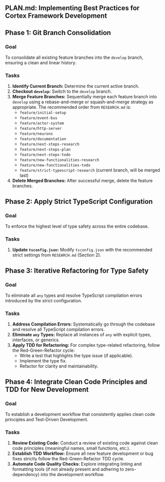 ## PLAN.md: Implementing Best Practices for Cortex Framework Development

## Phase 1: Git Branch Consolidation

### Goal
To consolidate all existing feature branches into the `develop` branch, ensuring a clean and linear history.

### Tasks

1.  **Identify Current Branch:** Determine the current active branch.
2.  **Checkout `develop`:** Switch to the `develop` branch.
3.  **Merge Feature Branches:** Sequentially merge each feature branch into `develop` using a rebase-and-merge or squash-and-merge strategy as appropriate. The recommended order from `RESEARCH.md` is:
    *   `feature/initial-setup`
    *   `feature/event-bus`
    *   `feature/actor-system`
    *   `feature/http-server`
    *   `feature/neurons`
    *   `feature/documentation`
    *   `feature/next-steps-research`
    *   `feature/next-steps-plan`
    *   `feature/next-steps-todo`
    *   `feature/new-functionalities-research`
    *   `feature/new-functionalities-todo`
    *   `feature/strict-typescript-research` (current branch, will be merged last)
4.  **Delete Merged Branches:** After successful merge, delete the feature branches.

## Phase 2: Apply Strict TypeScript Configuration

### Goal
To enforce the highest level of type safety across the entire codebase.

### Tasks

1.  **Update `tsconfig.json`:** Modify `tsconfig.json` with the recommended strict settings from `RESEARCH.md` (Section 2).

## Phase 3: Iterative Refactoring for Type Safety

### Goal
To eliminate all `any` types and resolve TypeScript compilation errors introduced by the strict configuration.

### Tasks

1.  **Address Compilation Errors:** Systematically go through the codebase and resolve all TypeScript compilation errors.
2.  **Eliminate `any` Types:** Replace all instances of `any` with explicit types, interfaces, or generics.
3.  **Apply TDD for Refactoring:** For complex type-related refactoring, follow the Red-Green-Refactor cycle:
    *   Write a test that highlights the type issue (if applicable).
    *   Implement the type fix.
    *   Refactor for clarity and maintainability.

## Phase 4: Integrate Clean Code Principles and TDD for New Development

### Goal
To establish a development workflow that consistently applies clean code principles and Test-Driven Development.

### Tasks

1.  **Review Existing Code:** Conduct a review of existing code against clean code principles (meaningful names, small functions, etc.).
2.  **Establish TDD Workflow:** Ensure all new feature development or bug fixes strictly follow the Red-Green-Refactor TDD cycle.
3.  **Automate Code Quality Checks:** Explore integrating linting and formatting tools (if not already present and adhering to zero-dependency) into the development workflow.